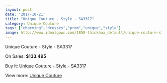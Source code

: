 ```yaml
---
layout: post
date: '2017-10-21'
title: "Unique Couture - Style - SA3317"
category: Unique Couture
tags: ["charming","dresses","prom","unique","style"]
image: http://www.idealgown.com/1858-thickbox_default/unique-couture-style-sa3317.jpg
---
```

Unique Couture - Style - SA3317

On Sales: **$133.495**
<a href="https://www.idealgown.com/en/unique-couture/881-unique-couture-style-sa3317.html"><amp-img layout="responsive" width="600" height="600" src="//www.idealgown.com/1858-thickbox_default/unique-couture-style-sa3317.jpg" alt="Unique Couture - Style - SA3317 0" /></a>
<a href="https://www.idealgown.com/en/unique-couture/881-unique-couture-style-sa3317.html"><amp-img layout="responsive" width="600" height="600" src="//www.idealgown.com/1859-thickbox_default/unique-couture-style-sa3317.jpg" alt="Unique Couture - Style - SA3317 1" /></a>

Buy it: [Unique Couture - Style - SA3317](https://www.idealgown.com/en/unique-couture/881-unique-couture-style-sa3317.html "Unique Couture - Style - SA3317")

View more: [Unique Couture](https://www.idealgown.com/en/11-unique-couture "Unique Couture")